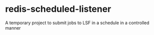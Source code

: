 # redis-scheduled-listener
A temporary project to submit jobs to LSF in a schedule in a controlled manner
